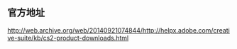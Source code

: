 ## 官方地址
http://web.archive.org/web/20140921074844/http://helpx.adobe.com/creative-suite/kb/cs2-product-downloads.html


